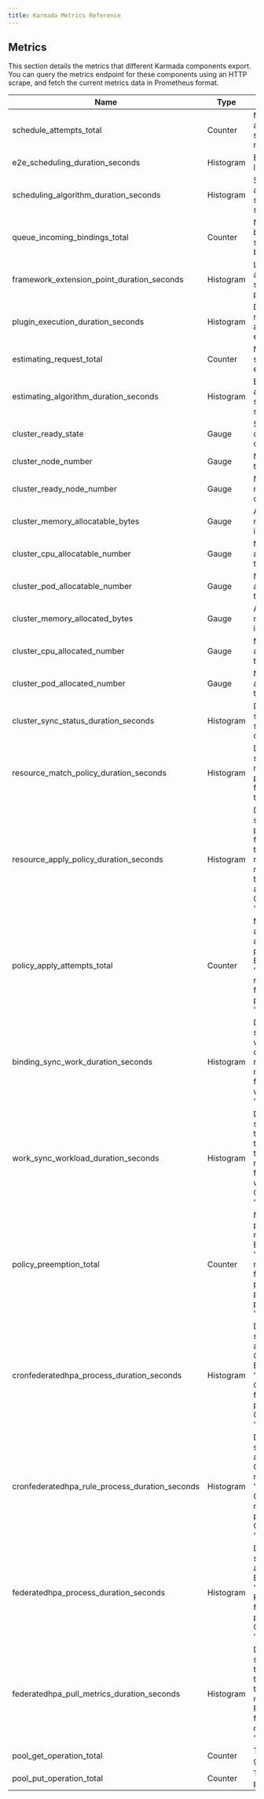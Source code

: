 ```yaml
---
title: Karmada Metrics Reference
---
```


## Metrics

This section details the metrics that different Karmada components export. 
You can query the metrics endpoint for these components using an HTTP scrape, and fetch the current metrics data in Prometheus format.

| Name                                            | Type              | Help                                                                                                                                                                           | Labels                                | Source Components                            |
|-------------------------------------------------|-------------------|--------------------------------------------------------------------------------------------------------------------------------------------------------------------------------|---------------------------------------|----------------------------------------------|
| schedule_attempts_total                         | Counter           | Number of attempts to schedule resourceBinding.                                                                                                                                | result<br/>schedule_type              | karmada-scheduler                            |
| e2e_scheduling_duration_seconds                 | Histogram         | E2E scheduling latency in seconds.                                                                                                                                             | result<br/>schedule_type              | karmada-scheduler                            |
| scheduling_algorithm_duration_seconds           | Histogram         | Scheduling algorithm latency in seconds(excluding scale scheduler).                                                                                                            | schedule_step                         | karmada-scheduler                            |
| queue_incoming_bindings_total                   | Counter           | Number of bindings added to scheduling queues by event type.                                                                                                                   | event                                 | karmada-scheduler                            |
| framework_extension_point_duration_seconds      | Histogram         | Latency for running all plugins of a specific extension point.                                                                                                                 | extension_point<br/>result            | karmada-scheduler                            |
| plugin_execution_duration_seconds               | Histogram         | Duration for running a plugin at a specific extension point.                                                                                                                   | plugin<br/>extension_point<br/>result | karmada-scheduler                            |
| estimating_request_total                        | Counter           | Number of scheduler estimator requests.                                                                                                                                        | result<br/>type                       | karmada_scheduler_estimator                  |
| estimating_algorithm_duration_seconds           | Histogram         | Estimating algorithm latency in seconds for each step.                                                                                                                         | result<br/>type<br/>step              | karmada_scheduler_estimator                  |
| cluster_ready_state                             | Gauge             | State of the cluster(1 if ready, 0 otherwise).                                                                                                                                 | cluster_name                          | karmada-controller-manager<br/>karmada-agent |
| cluster_node_number                             | Gauge             | Number of nodes in the cluster.                                                                                                                                                | cluster_name                          | karmada-controller-manager<br/>karmada-agent |
| cluster_ready_node_number                       | Gauge             | Number of ready nodes in the cluster.                                                                                                                                          | cluster_name                          | karmada-controller-manager<br/>karmada-agent |
| cluster_memory_allocatable_bytes                | Gauge             | Allocatable cluster memory resource in bytes.                                                                                                                                  | cluster_name                          | karmada-controller-manager<br/>karmada-agent |
| cluster_cpu_allocatable_number                  | Gauge             | Number of allocatable CPU in the cluster.                                                                                                                                      | cluster_name                          | karmada-controller-manager<br/>karmada-agent |
| cluster_pod_allocatable_number                  | Gauge             | Number of allocatable pods in the cluster.                                                                                                                                     | cluster_name                          | karmada-controller-manager<br/>karmada-agent |
| cluster_memory_allocated_bytes                  | Gauge             | Allocated cluster memory resource in bytes.                                                                                                                                    | cluster_name                          | karmada-controller-manager<br/>karmada-agent |
| cluster_cpu_allocated_number                    | Gauge             | Number of allocated CPU in the cluster.                                                                                                                                        | cluster_name                          | karmada-controller-manager<br/>karmada-agent |
| cluster_pod_allocated_number                    | Gauge             | Number of allocated pods in the cluster.                                                                                                                                       | cluster_name                          | karmada-controller-manager<br/>karmada-agent |
| cluster_sync_status_duration_seconds            | Histogram         | Duration in seconds for syncing the status of the cluster once.                                                                                                                | cluster_name                          | karmada-controller-manager<br/>karmada-agent |
| resource_match_policy_duration_seconds          | Histogram         | Duration in seconds to find a matched propagation policy for the resource template.                                                                                            | /                                     | karmada-controller-manager                   |
| resource_apply_policy_duration_seconds          | Histogram         | Duration in seconds to apply a propagation policy for the resource template. By the result, 'error' means a resource template failed to apply the policy. Otherwise 'success'. | result                                | karmada-controller-manager                   |
| policy_apply_attempts_total                     | Counter           | Number of attempts to be applied for a propagation policy. By the result, 'error' means a resource template failed to apply the policy. Otherwise 'success'.                   | result                                | karmada-controller-manager                   |
| binding_sync_work_duration_seconds              | Histogram         | Duration in seconds to sync works for a binding object. By the result, 'error' means a binding failed to sync works. Otherwise 'success'.                                      | result                                | karmada-controller-manager                   |
| work_sync_workload_duration_seconds             | Histogram         | Duration in seconds to sync the workload to a target cluster. By the result, 'error' means a work failed to sync workloads. Otherwise 'success'.                               | result                                | karmada-controller-manager<br/>karmada-agent |
| policy_preemption_total                         | Counter           | Number of preemption for the resource template. By the result, 'error' means a resource template failed to be preempted by other propagation policies. Otherwise 'success'.    | result                                | karmada-controller-manager                   |
| cronfederatedhpa_process_duration_seconds       | Histogram         | Duration in seconds to process a CronFederatedHPA. By the result, 'error' means a CronFederatedHPA failed to be processed. Otherwise 'success'.                                | result                                | karmada-controller-manager                   |
| cronfederatedhpa_rule_process_duration_seconds  | Histogram         | Duration in seconds to process a CronFederatedHPA rule. By the result, 'error' means a CronFederatedHPA rule failed to be processed. Otherwise 'success'.                      | result                                | karmada-controller-manager                   |
| federatedhpa_process_duration_seconds           | Histogram         | Duration in seconds to process a FederatedHPA. By the result, 'error' means a FederatedHPA failed to be processed. Otherwise 'success'.                                 | result                                | karmada-controller-manager                   |
| federatedhpa_pull_metrics_duration_seconds      | Histogram         | Duration in seconds taken by the FederatedHPA to pull metrics. By the result, 'error' means the FederatedHPA failed to pull the metrics. Otherwise 'success'.                       | result<br/>metricType                 | karmada-controller-manager                   |
| pool_get_operation_total                        | Counter           | Total times of getting from pool                                                                                                                                               | name<br/>from                         | karmada-controller-manager<br/>karmada-agent |
| pool_put_operation_total                        | Counter           | Total times of putting from pool                                                                                                                                               | name<br/>to                           | karmada-controller-manager<br/>karmada-agent |
